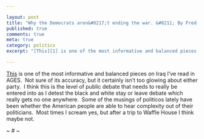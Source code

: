 ```yaml
---

layout: post
title: "Why the Democrats aren&#8217;t ending the war. &#8211; By Fred Kaplan &#8211; Slate Magazine"
published: true
comments: true
meta: true
category: politics
excerpt: "[This][1] is one of the most informative and balanced pieces on Iraq I’ve read in AGES.  Not sure of its accuracy, but it certainly isn’t too glowing about either party.  I think this is the level of public debate that needs to really be entered into as I detest the black and white stay or leave debate which really gets no one anywhere.  Some of the musings of politicos lately have been whether the American people are able to hear complexity out of their politicians.  Most times I scream yes, but after a trip to Waffle House I think maybe not. "

---
```


[This][1] is one of the most informative and balanced pieces on Iraq I’ve read in AGES.  Not sure of its accuracy, but it certainly isn’t too glowing about either party.  I think this is the level of public debate that needs to really be entered into as I detest the black and white stay or leave debate which really gets no one anywhere.  Some of the musings of politicos lately have been whether the American people are able to hear complexity out of their politicians.  Most times I scream yes, but after a trip to Waffle House I think maybe not.  

 [1]: http://www.slate.com/id/2180470/fr/rss/ "Why the Democrats aren't ending the war. - By Fred Kaplan - Slate Magazine"

~ # ~